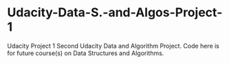 # Udacity-Data-S.-and-Algos-Project-1
Udacity Project 1
Second Udacity Data and Algorithm Project. 
Code here is for future course(s) on Data Structures and Algorithms.
